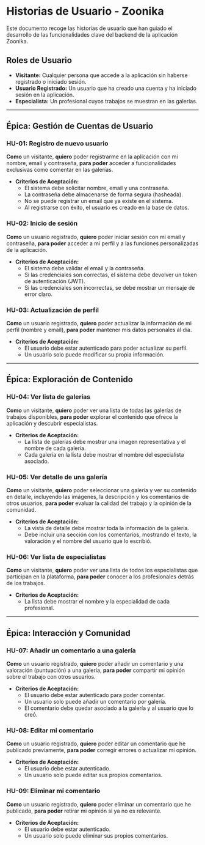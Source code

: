 # Historias de Usuario - Zoonika

Este documento recoge las historias de usuario que han guiado el desarrollo de las funcionalidades clave del backend de la aplicación Zoonika.

## Roles de Usuario

*   **Visitante:** Cualquier persona que accede a la aplicación sin haberse registrado o iniciado sesión.
*   **Usuario Registrado:** Un usuario que ha creado una cuenta y ha iniciado sesión en la aplicación.
*   **Especialista:** Un profesional cuyos trabajos se muestran en las galerías.

---

## Épica: Gestión de Cuentas de Usuario

### HU-01: Registro de nuevo usuario

**Como** un visitante,
**quiero** poder registrarme en la aplicación con mi nombre, email y contraseña,
**para poder** acceder a funcionalidades exclusivas como comentar en las galerías.

*   **Criterios de Aceptación:**
    *   El sistema debe solicitar nombre, email y una contraseña.
    *   La contraseña debe almacenarse de forma segura (hasheada).
    *   No se puede registrar un email que ya existe en el sistema.
    *   Al registrarse con éxito, el usuario es creado en la base de datos.

### HU-02: Inicio de sesión

**Como** un usuario registrado,
**quiero** poder iniciar sesión con mi email y contraseña,
**para poder** acceder a mi perfil y a las funciones personalizadas de la aplicación.

*   **Criterios de Aceptación:**
    *   El sistema debe validar el email y la contraseña.
    *   Si las credenciales son correctas, el sistema debe devolver un token de autenticación (JWT).
    *   Si las credenciales son incorrectas, se debe mostrar un mensaje de error claro.

### HU-03: Actualización de perfil

**Como** un usuario registrado,
**quiero** poder actualizar la información de mi perfil (nombre y email),
**para poder** mantener mis datos personales al día.

*   **Criterios de Aceptación:**
    *   El usuario debe estar autenticado para poder actualizar su perfil.
    *   Un usuario solo puede modificar su propia información.

---

## Épica: Exploración de Contenido

### HU-04: Ver lista de galerías

**Como** un visitante,
**quiero** poder ver una lista de todas las galerías de trabajos disponibles,
**para poder** explorar el contenido que ofrece la aplicación y descubrir especialistas.

*   **Criterios de Aceptación:**
    *   La lista de galerías debe mostrar una imagen representativa y el nombre de cada galería.
    *   Cada galería en la lista debe mostrar el nombre del especialista asociado.

### HU-05: Ver detalle de una galería

**Como** un visitante,
**quiero** poder seleccionar una galería y ver su contenido en detalle, incluyendo las imágenes, la descripción y los comentarios de otros usuarios,
**para poder** evaluar la calidad del trabajo y la opinión de la comunidad.

*   **Criterios de Aceptación:**
    *   La vista de detalle debe mostrar toda la información de la galería.
    *   Debe incluir una sección con los comentarios, mostrando el texto, la valoración y el nombre del usuario que lo escribió.

### HU-06: Ver lista de especialistas

**Como** un visitante,
**quiero** poder ver una lista de todos los especialistas que participan en la plataforma,
**para poder** conocer a los profesionales detrás de los trabajos.

*   **Criterios de Aceptación:**
    *   La lista debe mostrar el nombre y la especialidad de cada profesional.

---

## Épica: Interacción y Comunidad

### HU-07: Añadir un comentario a una galería

**Como** un usuario registrado,
**quiero** poder añadir un comentario y una valoración (puntuación) a una galería,
**para poder** compartir mi opinión sobre el trabajo con otros usuarios.

*   **Criterios de Aceptación:**
    *   El usuario debe estar autenticado para poder comentar.
    *   Un usuario solo puede añadir un comentario por galería.
    *   El comentario debe quedar asociado a la galería y al usuario que lo creó.

### HU-08: Editar mi comentario

**Como** un usuario registrado,
**quiero** poder editar un comentario que he publicado previamente,
**para poder** corregir errores o actualizar mi opinión.

*   **Criterios de Aceptación:**
    *   El usuario debe estar autenticado.
    *   Un usuario solo puede editar sus propios comentarios.

### HU-09: Eliminar mi comentario

**Como** un usuario registrado,
**quiero** poder eliminar un comentario que he publicado,
**para poder** retirar mi opinión si ya no es relevante.

*   **Criterios de Aceptación:**
    *   El usuario debe estar autenticado.
    *   Un usuario solo puede eliminar sus propios comentarios.
